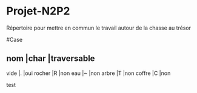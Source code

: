 # Projet-N2P2
Répertoire pour mettre en commun le travail autour de la chasse au trésor

#Case

nom     |char |traversable
-----------------------------
vide    |.    |oui
rocher  |R    |non
eau     |~    |non
arbre   |T    |non
coffre  |C    |non

test
